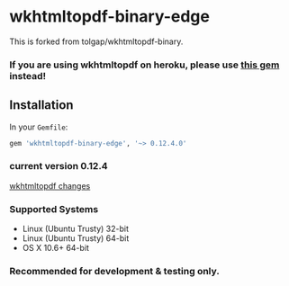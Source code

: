 # wkhtmltopdf-binary-edge
This is forked from tolgap/wkhtmltopdf-binary.

### If you are using wkhtmltopdf on heroku, please use [this gem](https://github.com/rposborne/wkhtmltopdf-heroku) instead!

## Installation
In your `Gemfile`:

```ruby
gem 'wkhtmltopdf-binary-edge', '~> 0.12.4.0'
```

### current version 0.12.4
[wkhtmltopdf changes](https://github.com/wkhtmltopdf/wkhtmltopdf/releases/tag/0.12.4)

### Supported Systems

* Linux (Ubuntu Trusty)	32-bit
* Linux (Ubuntu Trusty)	64-bit
* OS X 10.6+            64-bit

### Recommended for development & testing only.

